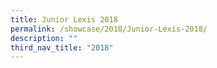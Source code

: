 ```yaml
---
title: Junior Lexis 2018
permalink: /showcase/2018/Junior-Lexis-2018/
description: ""
third_nav_title: "2018"
---
```

